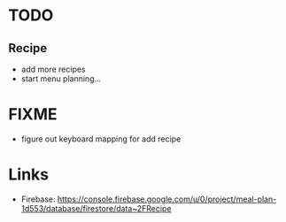 # TODO
## Recipe
* add more recipes 
* start menu planning... 

# FIXME 
* figure out keyboard mapping for add recipe

# Links
* Firebase: https://console.firebase.google.com/u/0/project/meal-plan-1d553/database/firestore/data~2FRecipe